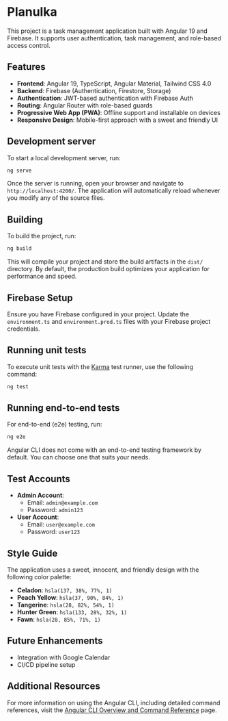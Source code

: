 # Planulka

This project is a task management application built with Angular 19 and Firebase. It supports user authentication, task management, and role-based access control.

## Features

- **Frontend**: Angular 19, TypeScript, Angular Material, Tailwind CSS 4.0
- **Backend**: Firebase (Authentication, Firestore, Storage)
- **Authentication**: JWT-based authentication with Firebase Auth
- **Routing**: Angular Router with role-based guards
- **Progressive Web App (PWA)**: Offline support and installable on devices
- **Responsive Design**: Mobile-first approach with a sweet and friendly UI

## Development server

To start a local development server, run:

```bash
ng serve
```

Once the server is running, open your browser and navigate to `http://localhost:4200/`. The application will automatically reload whenever you modify any of the source files.

## Building

To build the project, run:

```bash
ng build
```

This will compile your project and store the build artifacts in the `dist/` directory. By default, the production build optimizes your application for performance and speed.

## Firebase Setup

Ensure you have Firebase configured in your project. Update the `environment.ts` and `environment.prod.ts` files with your Firebase project credentials.

## Running unit tests

To execute unit tests with the [Karma](https://karma-runner.github.io) test runner, use the following command:

```bash
ng test
```

## Running end-to-end tests

For end-to-end (e2e) testing, run:

```bash
ng e2e
```

Angular CLI does not come with an end-to-end testing framework by default. You can choose one that suits your needs.

## Test Accounts

- **Admin Account**:
  - Email: `admin@example.com`
  - Password: `admin123`
- **User Account**:
  - Email: `user@example.com`
  - Password: `user123`

## Style Guide

The application uses a sweet, innocent, and friendly design with the following color palette:

- **Celadon**: `hsla(137, 38%, 77%, 1)`
- **Peach Yellow**: `hsla(37, 90%, 84%, 1)`
- **Tangerine**: `hsla(28, 82%, 54%, 1)`
- **Hunter Green**: `hsla(133, 28%, 32%, 1)`
- **Fawn**: `hsla(28, 85%, 71%, 1)`

## Future Enhancements

- Integration with Google Calendar
- CI/CD pipeline setup

## Additional Resources

For more information on using the Angular CLI, including detailed command references, visit the [Angular CLI Overview and Command Reference](https://angular.dev/tools/cli) page.
